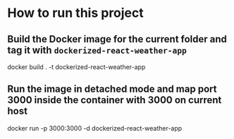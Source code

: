 # How to run this project

## Build the Docker image for the current folder and tag it with `dockerized-react-weather-app`
docker build . -t dockerized-react-weather-app

## Run the image in detached mode and map port 3000 inside the container with 3000 on current host
docker run -p 3000:3000 -d dockerized-react-weather-app